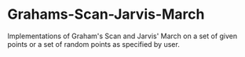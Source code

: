 # Grahams-Scan-Jarvis-March
Implementations of Graham's Scan and Jarvis' March on a set of given points or a set of random points as specified by user.
